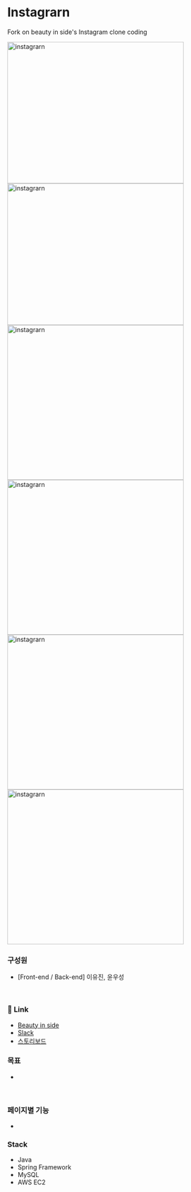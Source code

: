 # Instagrarn

Fork on beauty in side's Instagram clone coding

<img src="https://user-images.githubusercontent.com/57824259/109004624-56780e00-76ec-11eb-8334-2a44e229bccd.PNG" alt="instagrarn" width="400" height="320"/>     <img src="https://user-images.githubusercontent.com/57824259/109005496-5c222380-76ed-11eb-813e-b370bacac34c.PNG" alt="instagrarn" width="400" height="320"/> 
<img src="https://user-images.githubusercontent.com/57824259/109005506-5e847d80-76ed-11eb-879f-230687fafa7f.PNG" alt="instagrarn" width="400" height="350"/>     <img src="https://user-images.githubusercontent.com/57824259/109005500-5d535080-76ed-11eb-869b-7d9fed8bcd10.PNG" alt="instagrarn" width="400" height="350"/>
<img src="https://user-images.githubusercontent.com/57824259/109004831-9b9c4000-76ec-11eb-9412-1c5a93533441.PNG" alt="instagrarn" width="400" height="350"/>    <img src="https://user-images.githubusercontent.com/57824259/109005604-79ef8880-76ed-11eb-90fb-6aa7509722ba.PNG" alt="instagrarn" width="400" height="350"/>
<br>

### 구성원
 - [Front-end / Back-end] 이유진, 윤우성

<br>

### 🔗 Link

 - [Beauty in side](https://github.com/Beauty-inside)
 - [Slack](https://app.slack.com/client/T01A83F19PX/C01A83XR17X)
 - [스토리보드](https://docs.google.com/presentation/d/1Jdw3N1Zg4izx1QxoQNI6AnB7PAKZzWiPV-WgzYb7SSY/edit#slide=id.g976c30b29d_11_0)


### 목표

 - 

<br>

### 페이지별 기능

 - 

### Stack

- Java
- Spring Framework
- MySQL
- AWS EC2
